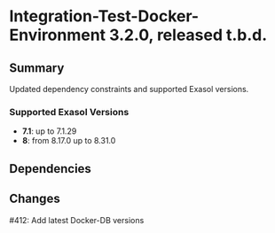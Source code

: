 # Integration-Test-Docker-Environment 3.2.0, released t.b.d.

## Summary

Updated dependency constraints and supported Exasol versions.

### Supported Exasol Versions

* **7.1**: up to 7.1.29
* **8**: from 8.17.0 up to 8.31.0

## Dependencies

## Changes
#412: Add latest Docker-DB versions 
